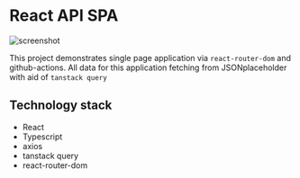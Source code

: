 # React API SPA

![screenshot](https://i.imgur.com/bRrX3hJ.png)

This project demonstrates single page application via `react-router-dom` and github-actions. All data for this application fetching from JSONplaceholder with aid of `tanstack query`

## Technology stack
   - React
   - Typescript
   - axios
   - tanstack query
   - react-router-dom
